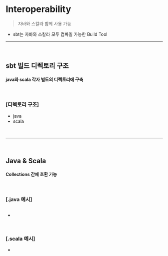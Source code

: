 # Interoperability
> 자바와 스칼라 함께 사용 가능 
* sbt는 자바와 스칼라 모두 컴파일 가능한 Build Tool

<hr>
<br>

## sbt 빌드 디렉토리 구조
#### java와 scala 각자 별도의 디렉토리에 구축

<br>

### [디렉토리 구조]
* java
* scala

<br>
<hr>
<br>

## Java & Scala
#### Collections 간에 호환 가능

<br>

### [.java 예시]
```java

```
* 

<br>

### [.scala 예시]
* 
